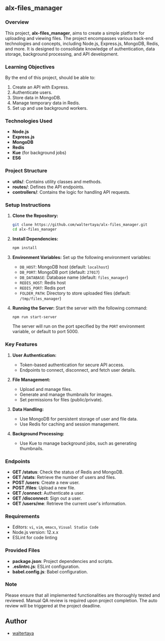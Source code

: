## alx-files_manager

### Overview
This project, **alx-files_manager**, aims to create a simple platform for uploading and viewing files. The project encompasses various back-end technologies and concepts, including Node.js, Express.js, MongoDB, Redis, and more. It is designed to consolidate knowledge of authentication, data storage, background processing, and API development.

### Learning Objectives
By the end of this project, should be able to:
1. Create an API with Express.
2. Authenticate users.
3. Store data in MongoDB.
4. Manage temporary data in Redis.
5. Set up and use background workers.

### Technologies Used
- **Node.js**
- **Express.js**
- **MongoDB**
- **Redis**
- **Kue** (for background jobs)
- **ES6**

### Project Structure
- **utils/**: Contains utility classes and methods.
- **routes/**: Defines the API endpoints.
- **controllers/**: Contains the logic for handling API requests.

### Setup Instructions
1. **Clone the Repository:**
   ```bash
   git clone https://github.com/waltertaya/alx-files_manager.git
   cd alx-files_manager
   ```

2. **Install Dependencies:**
   ```bash
   npm install
   ```

3. **Environment Variables:**
   Set up the following environment variables:
   - `DB_HOST`: MongoDB host (default: `localhost`)
   - `DB_PORT`: MongoDB port (default: `27017`)
   - `DB_DATABASE`: Database name (default: `files_manager`)
   - `REDIS_HOST`: Redis host
   - `REDIS_PORT`: Redis port
   - `FOLDER_PATH`: Directory to store uploaded files (default: `/tmp/files_manager`)

4. **Running the Server:**
   Start the server with the following command:
   ```bash
   npm run start-server
   ```
   The server will run on the port specified by the `PORT` environment variable, or default to port 5000.

### Key Features
1. **User Authentication:**
   - Token-based authentication for secure API access.
   - Endpoints to connect, disconnect, and fetch user details.

2. **File Management:**
   - Upload and manage files.
   - Generate and manage thumbnails for images.
   - Set permissions for files (public/private).

3. **Data Handling:**
   - Use MongoDB for persistent storage of user and file data.
   - Use Redis for caching and session management.

4. **Background Processing:**
   - Use Kue to manage background jobs, such as generating thumbnails.

### Endpoints
- **GET /status**: Check the status of Redis and MongoDB.
- **GET /stats**: Retrieve the number of users and files.
- **POST /users**: Create a new user.
- **POST /files**: Upload a new file.
- **GET /connect**: Authenticate a user.
- **GET /disconnect**: Sign out a user.
- **GET /users/me**: Retrieve the current user's information.

### Requirements
- Editors: `vi`, `vim`, `emacs`, `Visual Studio Code`
- Node.js version: 12.x.x
- ESLint for code linting

### Provided Files
- **package.json**: Project dependencies and scripts.
- **.eslintrc.js**: ESLint configuration.
- **babel.config.js**: Babel configuration.

### Note
Please ensure that all implemented functionalities are thoroughly tested and reviewed. Manual QA review is required upon project completion. The auto review will be triggered at the project deadline.

## Author

- [waltertaya](https://www.github.com/waltertaya)
